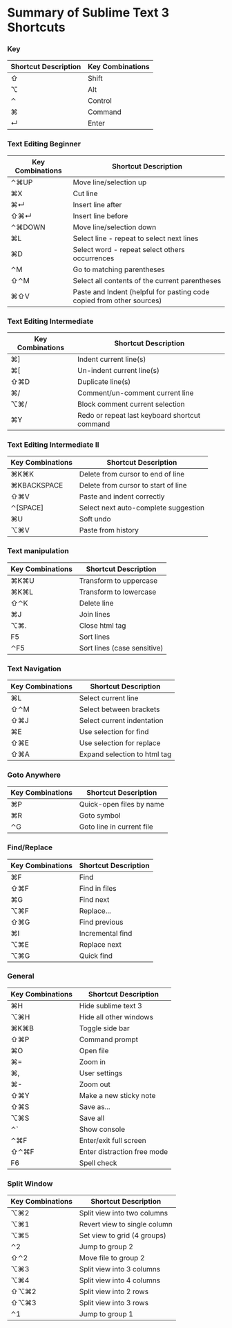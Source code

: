# Summary of Sublime Text 3 Shortcuts

### Key
| Shortcut Description            | Key Combinations         |
| ------------------------------- | ------------------------ |
| ⇧ | Shift | 
| ⌥ | Alt | 
| ⌃ | Control |
| ⌘ | Command |
| ↵ | Enter |

### Text Editing Beginner
|      Key Combinations           |   Shortcut Description      |
| ------------------------------- | ------------------------ |
|⌃⌘UP	 	| Move line/selection up |
|⌘X 		| Cut line |
|⌘↵ 		| Insert line after |
|⇧⌘↵ 		| Insert line before |
|⌃⌘DOWN | Move line/selection down |
|⌘L 		| Select line - repeat to select next lines |
| ⌘D 		| Select word - repeat select others occurrences |
|⌃M 		| Go to matching parentheses |
|⇧⌃M 		| Select all contents of the current parentheses |
| ⌘⇧V		| Paste and Indent (helpful for pasting code copied from other sources) |

### Text Editing Intermediate
|      Key Combinations           |   Shortcut Description      |
| ------------------------------- | ------------------------ |
| ⌘] 	| Indent current line(s) |
| ⌘[ 	| Un-indent current line(s) |
| ⇧⌘D | Duplicate line(s) |
| ⌘/ 	| Comment/un-comment current line |
| ⌥⌘/ | Block comment current selection |
| ⌘Y 	| Redo or repeat last keyboard shortcut command |

### Text Editing Intermediate II
|      Key Combinations           |   Shortcut Description      |
| ------------------------------- | ------------------------ |
| ⌘K⌘K 				| Delete from cursor to end of line |
| ⌘KBACKSPACE | Delete from cursor to start of line |
| ⇧⌘V 				| Paste and indent correctly |
| ⌃[SPACE]	 	| Select next auto-complete suggestion |
| ⌘U 					| Soft undo |
| ⌥⌘V 				| Paste from history |

### Text manipulation
|      Key Combinations           |   Shortcut Description      |
| ------------------------------- | ------------------------ |
| ⌘K⌘U 	| Transform to uppercase|
| ⌘K⌘L 	| Transform to lowercase|
| ⇧⌃K  	| Delete line|
| ⌘J 	 	|Join lines|
| ⌥⌘.  	| Close html tag|
| F5 		| Sort lines|
| ⌃F5 	|Sort lines (case sensitive)|

### Text Navigation
|      Key Combinations           |   Shortcut Description      |
| ------------------------------- | ------------------------ |
| ⌘L 	| Select current line|
| ⇧⌃M | Select between brackets|
| ⇧⌘J | Select current indentation |
| ⌘E 	| Use selection for find |
| ⇧⌘E | Use selection for replace |
| ⇧⌘A | Expand selection to html tag |

### Goto Anywhere
|      Key Combinations           |   Shortcut Description      |
| ------------------------------- | ------------------------ |
| ⌘P | Quick-open files by name |
| ⌘R | Goto symbol |
| ⌃G | Goto line in current file|


### Find/Replace
|      Key Combinations           |   Shortcut Description      |
| ------------------------------- | ------------------------ |
| ⌘F 	| Find |
| ⇧⌘F | Find in files |
| ⌘G 	| Find next |
| ⌥⌘F | Replace... |
| ⇧⌘G | Find previous |
| ⌘I 	| Incremental find |
| ⌥⌘E | Replace next |
| ⌥⌘G | Quick find |

### General
|      Key Combinations           |   Shortcut Description      |
| ------------------------------- | ------------------------ |
| ⌘H 		| Hide sublime text 3 |
| ⌥⌘H 	| Hide all other windows |
| ⌘K⌘B 	| Toggle side bar |
| ⇧⌘P 	| Command prompt |
| ⌘O  	|Open file |
| ⌘= 		| Zoom in |
| ⌘, 		|User settings|
| ⌘- 		| Zoom out |
| ⇧⌘Y 	| Make a new sticky note |
| ⇧⌘S 	| Save as...|
| ⌥⌘S 	| Save all |
| ⌃` 		| Show console |
| ⌃⌘F 	| Enter/exit full screen |
| ⇧⌃⌘F 	| Enter distraction free mode |
| F6 		| Spell check |

### Split Window
|      Key Combinations           |   Shortcut Description      |
| ------------------------------- | ------------------------ |
| ⌥⌘2 |Split view into two columns|
| ⌥⌘1 |Revert view to single column|
| ⌥⌘5 | Set view to grid (4 groups)|
| ⌃2  | Jump to group 2|
| ⇧⌃2	| Move file to group 2|
| ⌥⌘3 |Split view into 3 columns|
| ⌥⌘4 |Split view into 4 columns|
| ⇧⌥⌘2| Split view into 2 rows|
| ⇧⌥⌘3| Split view into 3 rows|
| ⌃1 	|Jump to group 1|
